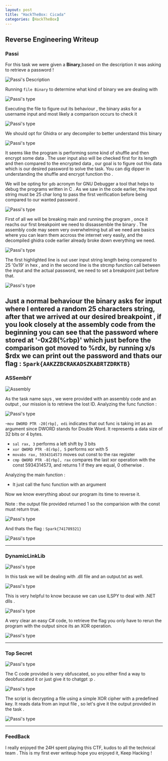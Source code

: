 ```yaml
---
layout: post
title: "HackTheBox: Cicada"
categories: [HackTheBox]
---
```


## Reverse Engineering Writeup
### **Passi**

For this task we were given a **Binary**,based on the description it was asking to retrieve a password ! 

![Passi's Description](/assets/Images/Passi1.png)

Running `file Binary` to determine what kind of binary we are dealing with 

![Passi's type](/assets/Images/Passi2.png)

Executing the file to figure out its behaviour , the binary asks for a username input and most likely a comparison occurs to check it 

![Passi's type](/assets/Images/Passi4.png)

We should opt for Ghidra or any decompiler to better understand this binary 

![Passi's type](/assets/Images/Passi3.png)

It seems like the program is performing some kind of shuffle and then encrypt some data . The user input also will be checked first for its length and then compared to the encrypted data , our goal is to figure out this data which is our desired password to solve the task.
You can dig dipper in understanding the shuffle and encrypt function tho .

We will be opting for `gdb` acronym for GNU Debugger a tool that helps to debug the programs written in C .
As we saw in the code earlier, the input string must be 25 char long to pass the first verification before being compared to our wanted password .

![Passi's type](/assets/Images/Passi5.png)

First of all we will be breaking main and running the program , once it reachs our first breakpoint we need to dissassemble the binary .
The assembly code may seem very overwhelming but all we need are basics where you can learn them accross the internet very easily, and the decompiled ghidra code earlier already broke down everything we need.

![Passi's type](/assets/Images/Passi6.png)

The first highlighted line is out user input string length being compared to 25 '0x19' in hex , and in the second line is the strcmp function call between the input and the actual password, we need to set a breakpoint just before that.

![Passi's type](/assets/Images/Passi7.png)

Just a normal behaviour the binary asks for input where I entered a random 25 characters string, after that we arrived at our desired breakpoint , if you look closely at the assembly code from the beginning you can see that the password where stored at '-0x28(%rbp)' which just before the comparison got moved to %rdx, by running x/s $rdx we can print out the password and thats our flag : `Spark{AAKZZBCRAKADSZKABRTZDRKTB}`
---

### **ASSemblY**

![Assembly](/assets/Images/Ass0.png)

As the task name says , we were provided with an assembly code and an output , our mission is to retrieve the lost ID.
Analyzing the func function :

![Passi's type](/assets/Images/Ass1.png)


-`mov DWORD PTR -20[rbp], edi` indicates that out func is taking int as an argument since DWORD stands for Double Word. It represents a data size of 32 bits or 4 bytes.
- `sal rax, 3` performs a left shift by 3 bits
- `xor QWORD PTR -8[rbp], 5` performs xor with 5
- `movabs rax, 5934314573` moves out const to the rax register
- `cmp QWORD PTR -8[rbp], rax` compares the last xor operation with the const 5934314573, and returns 1 if they are equal, 0 otherwise .

Analyzing the main function :

- It just call the func function with an argument

Now we know everything about our program its time to reverse it.

Note : the output file provided returned 1 so the comparision with the const must return true.

![Passi's type](/assets/Images/Ass3.png)


And thats the flag : `Spark{741789321}`

![Passi's type](/assets/Images/Ass4.png)

---

### **DynamicLinkLib**

![Passi's type](/assets/Images/dll1.png)

In this task we will be dealing with .dll file and an output.txt as well.

![Passi's type](/assets/Images/dll2.png)

This is very helpful to know because we can use ILSPY to deal with .NET dlls .

![Passi's type](/assets/Images/dll3.png)

A very clear an easy C# code, to retrieve the flag you only have to rerun the program with the output since its an XOR operation.


![Passi's type](/assets/Images/dll4.png)

---

### **Top Secret**

![Passi's type](/assets/Images/secret1.png)

The C code provided is very obfuscated, so you either find a way to deobfuscated it or just give it to chatgpt :p .
 
 ![Passi's type](/assets/Images/secret2.png)

 The script is decrypting a file using a simple XOR cipher with a predefined key. It reads data from an input file , so let's give it the output provided in the task .

 ![Passi's type](/assets/Images/secret3.png)

---

### **FeedBack**

 I really enjoyed the 24H spent playing this CTF, kudos to all the technical team .
 This is my first ever writeup hope you enjoyed it, Keep Hacking !